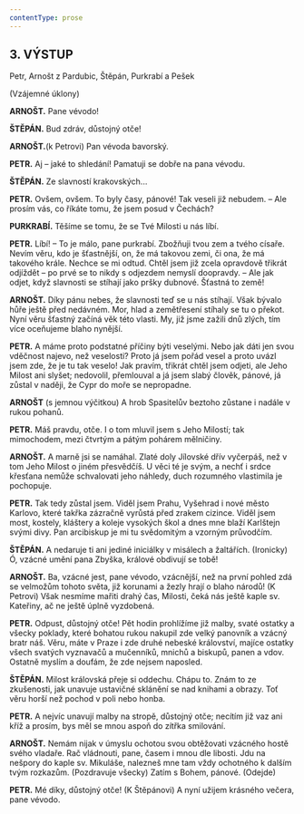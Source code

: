 ```yaml
---
contentType: prose
---
```


<section>

## 3\. VÝSTUP 

Petr, Arnošt z Pardubic, Štěpán, Purkrabí a Pešek  

(Vzájemné úklony)

**ARNOŠT.** Pane vévodo!

**ŠTĚPÁN.** Bud zdráv, důstojný otče!

**ARNOŠT.**(k Petrovi) Pan vévoda bavorský.

**PETR.** Aj – jaké to shledání! Pamatuji se dobře na pana vévodu.

**ŠTĚPÁN.** Ze slavností krakovských...

**PETR.** Ovšem, ovšem. To byly časy, pánové! Tak veseli již nebudem. – Ale prosím vás, co říkáte tomu, že jsem posud v Čechách?

**PURKRABÍ.** Těšíme se tomu, že se Tvé Milosti u nás líbí.

**PETR.** Líbí! – To je málo, pane purkrabí. Zbožňuji tvou zem a tvého císaře. Nevím věru, kdo je šťastnější, on, že má takovou zemi, či ona, že má takového krále. Nechce se mi odtud. Chtěl jsem již zcela opravdově třikrát odjíždět – po prvé se to nikdy s odjezdem nemyslí doopravdy. – Ale jak odjet, když slavnosti se stíhají jako pršky dubnové. Šťastná to země!

**ARNOŠT.** Díky pánu nebes, že slavnosti teď se u nás stíhají. Však bývalo hůře ještě před nedávném. Mor, hlad a zemětřesení stíhaly se tu o překot. Nyní věru šťastný začíná věk této vlasti. My, již jsme zažili dnů zlých, tím více oceňujeme blaho nynější.

**PETR.** A máme proto podstatné příčiny býti veselými. Nebo jak dáti jen svou vděčnost najevo, než veselosti? Proto já jsem pořád vesel a proto uvázl jsem zde, že je tu tak veselo! Jak pravím, třikrát chtěl jsem odjeti, ale Jeho Milost ani slyšet; nedovolil, přemlouval a já jsem slabý člověk, pánové, já zůstal v naději, že Cypr do moře se nepropadne.

**ARNOŠT** (s jemnou výčitkou) A hrob Spasitelův beztoho zůstane i nadále v rukou pohanů.

**PETR.** Máš pravdu, otče. I o tom mluvil jsem s Jeho Milostí; tak mimochodem, mezi čtvrtým a pátým pohárem mělničiny.

**ARNOŠT.** A marně jsi se namáhal. Zlaté doly Jílovské dřív vyčerpáš, než v tom Jeho Milost o jiném přesvědčíš. U věci té je svým, a nechť i srdce křesťana nemůže schvalovati jeho náhledy, duch rozumného vlastimila je pochopuje.

**PETR.** Tak tedy zůstal jsem. Viděl jsem Prahu, Vyšehrad i nové město Karlovo, které takřka zázračně vyrůstá před zrakem cizince. Viděl jsem most, kostely, kláštery a koleje vysokých škol a dnes mne blaží Karlštejn svými divy. Pan arcibiskup je mi tu svědomitým a vzorným průvodčím.

**ŠTĚPÁN.** A nedaruje ti ani jediné iniciálky v misálech a žaltářích. (Ironicky) Ó, vzácné umění pana Zbyška, králové obdivují se tobě!

**ARNOŠT.** Ba, vzácné jest, pane vévodo, vzácnější, než na první pohled zdá se velmožům tohoto světa, již korunami a žezly hrají o blaho národů! (K Petrovi) Však nesmíme mařiti drahý čas, Milosti, čeká nás ještě kaple sv. Kateřiny, ač ne ještě úplně vyzdobená.

**PETR.** Odpust, důstojný otče! Pět hodin prohlížíme již malby, svaté ostatky a všecky poklady, které bohatou rukou nakupil zde velký panovník a vzácný bratr náš. Věru, máte v Praze i zde druhé nebeské království, majíce ostatky všech svatých vyznavačů a mučenníků, mnichů a biskupů, panen a vdov. Ostatně myslím a doufám, že zde nejsem naposled.

**ŠTĚPÁN.** Milost královská přeje si oddechu. Chápu to. Znám to ze zkušenosti, jak unavuje ustavičné sklánění se nad knihami a obrazy. Toť věru horší než pochod v poli nebo honba.

**PETR.** A nejvíc unavují malby na stropě, důstojný otče; necítím již vaz ani kříž a prosím, bys měl se mnou aspoň do zítřka smilování.

**ARNOŠT.** Nemám nijak v úmyslu ochotou svou obtěžovati vzácného hostě svého vladaře. Rač vládnouti, pane, časem i mnou dle libosti. Jdu na nešpory do kaple sv. Mikuláše, nalezneš mne tam vždy ochotného k dalším tvým rozkazům. (Pozdravuje všecky) Zatím s Bohem, pánové. (Odejde)

**PETR.** Mé díky, důstojný otče! (K Štěpánovi) A nyní užijem krásného večera, pane vévodo.

</section>
